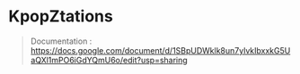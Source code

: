 # KpopZtations
> Documentation : https://docs.google.com/document/d/1SBpUDWklk8un7ylvkIbxxkG5UaQXl1mPO6iGdYQmU6o/edit?usp=sharing
